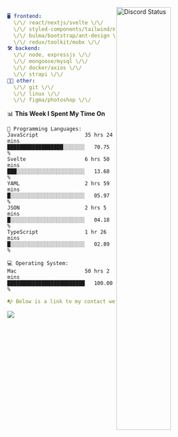 
<a href="https://discord.com/users/279302975371870218" target="_blank">
    <img width="50%" align="right" alt="Discord Status" src="https://lanyard.cnrad.dev/api/279302975371870218?bg=161B22&borderRadius=5px%205px%200%200&hideTimestamp=true&idleMessage=Just%20chillin%27%20at%20the%20moment&animated=true">
</a>

```yaml
🖥️ frontend: 
  \/\/ react/nextjs/svelte \/\/
  \/\/ styled-components/tailwind/mui/
  \/\/ bulma/bootstrap/ant-design \/\/
  \/\/ redux/toolkit/mobx \/\/
🛠 backend: 
  \/\/ node, expressjs \/\/
  \/\/ mongoose/mysql \/\/
  \/\/ docker/axios \/\/
  \/\/ strapi \/\/
👨‍💻 other: 
  \/\/ git \/\/ 
  \/\/ linux \/\/
  \/\/ figma/photoshop \/\/
```
<!--START_SECTION:waka-->
📊 **This Week I Spent My Time On** 

```text
💬 Programming Languages: 
JavaScript               35 hrs 24 mins      ██████████████████░░░░░░░   70.75 % 
Svelte                   6 hrs 50 mins       ███░░░░░░░░░░░░░░░░░░░░░░   13.68 % 
YAML                     2 hrs 59 mins       █░░░░░░░░░░░░░░░░░░░░░░░░   05.97 % 
JSON                     2 hrs 5 mins        █░░░░░░░░░░░░░░░░░░░░░░░░   04.18 % 
TypeScript               1 hr 26 mins        █░░░░░░░░░░░░░░░░░░░░░░░░   02.89 % 

💻 Operating System: 
Mac                      50 hrs 2 mins       █████████████████████████   100.00 % 
```


<!--END_SECTION:waka-->
```yaml
📭 Below is a link to my contact website 
```
<a href="https://mxns.xyz" target="_black"> <img src="https://img.shields.io/badge/website-161B22?style=for-the-badge&logo=About.me&logoColor=white"></img> <a/>
